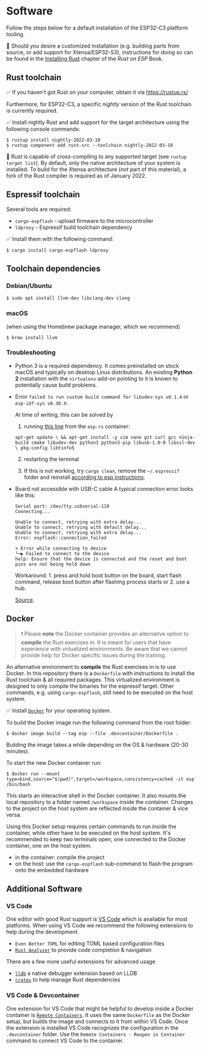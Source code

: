 # Software

Follow the steps below for a default installation of the ESP32-C3 platform tooling. 

🔎 Should you desire a customized installation (e.g. building parts from source, or add support for Xtensa/ESP32-S3), instructions for doing so can be found in the [Installing Rust](https://esp-rs.github.io/book/dependencies/installing-rust.html) chapter of the *Rust on ESP* Book. 

## Rust toolchain

✅ If you haven't got Rust on your computer, obtain it via <https://rustup.rs/>

Furthermore, for ESP32-C3, a specific *nightly* version of the Rust toolchain is currently required.

✅ Install nightly Rust and add support for the target architecture using the following console commands:

```console
$ rustup install nightly-2022-03-10
$ rustup component add rust-src --toolchain nightly-2022-03-10
```

🔎 Rust is capable of cross-compiling to any supported target (see `rustup target list`). By default, only the native architecture of your system is installed.
To build for the Xtensa architecture (*not* part of this material), a fork of the Rust compiler is required as of January 2022.

## Espressif toolchain

Several tools are required:
- `cargo-espflash` - upload firmware to the microcontroller
- `ldproxy` - Espressif build toolchain dependency

✅ Install them with the following command:

```console
$ cargo install cargo-espflash ldproxy
```

## Toolchain dependencies

### Debian/Ubuntu

```console
$ sudo apt install llvm-dev libclang-dev clang
```
### macOS

(when using the Homebrew package manager, which we recommend)
```console 
$ brew install llvm
```

### Troubleshooting

- Python 3 is a required dependency. It comes preinstalled on stock macOS and typically on desktop Linux distributions. An existing **Python 2** installation with the `virtualenv` add-on pointing to it is known to potentially cause build problems. 

- Error `failed to run custom build command for libudev-sys v0.1.4` or `esp-idf-sys v0.30.X`:

    At time of writing, this can be solved by 
    1. running [this line](https://github.com/esp-rs/rust-build/blob/f773036483333f3b4618d988f9a1eda051573cb2/support/esp-rs-rust/Containerfile#L13) from the `esp-rs` container:

    `apt-get update \
    && apt-get install -y vim nano git curl gcc ninja-build cmake libudev-dev python3 python3-pip libusb-1.0-0 libssl-dev \
    pkg-config libtinfo5`

    2. restarting the terminal

    3. If this is not working, try `cargo clean`, remove the `~/.espressif` folder and reinstall [according to esp instructions](
https://docs.espressif.com/projects/esp-idf/en/latest/esp32/get-started/linux-macos-setup.html).


- Board not accessible with USB-C cable
    A typical connection error looks like this:

    ```console
    Serial port: /dev/tty.usbserial-110
    Connecting...
    
    Unable to connect, retrying with extra delay...
    Unable to connect, retrying with default delay...
    Unable to connect, retrying with extra delay...
    Error: espflash::connection_failed
    
    × Error while connecting to device
    ╰─▶ Failed to connect to the device
    help: Ensure that the device is connected and the reset and boot pins are not being held down
    ```
    Workaround: 1. press and hold boot button on the board, start flash command, release boot button after flashing process starts or 2. use a hub.

    [Source](https://georgik.rocks/unable-to-flash-esp32-with-these-usb-c-cables/).
## Docker

> ❗️ Please **note** the Docker container provides an alternative option to **compile** the Rust exercises in.
> It is meant for users that have experience with virtualized environments.
> Be aware that we cannot provide help for Docker specific issues during the training.

An alternative environment to **compile** the Rust exercises in is to use Docker. In this repository there is a `Dockerfile`
with instructions to install the Rust toolchain & all required packages. This virtualized environment is designed
to only compile the binaries for the espressif target. Other commands, e.g. using `cargo-espflash`, still need to
be executed on the host system.

✅ Install [`Docker`](https://docs.docker.com/get-docker/) for your operating system.

To build the Docker image run the following command from the root folder:

```console
$ docker image build --tag esp --file .devcontainer/Dockerfile .
```

Building the image takes a while depending on the OS & hardware (20-30 minutes).

To start the new Docker container run:

```console
$ docker run --mount type=bind,source="$(pwd)",target=/workspace,consistency=cached -it esp /bin/bash
```

This starts an interactive shell in the Docker container. It also mounts the local repository to a folder
named `/workspace` inside the container. Changes to the project on the host system are reflected inside the container & vice versa.

Using this Docker setup requires certain commands to run inside the container, while other have to be executed on the host system.
It's recommended to keep two terminals open, one connected to the Docker container, one on the host system.

* in the container: compile the project
* on the host: use the `cargo-espflash` sub-command to flash the program onto the embedded hardware


## Additional Software

### VS Code

One editor with good Rust support is [VS Code](https://code.visualstudio.com/) which is available for most platforms.
When using VS Code we recommend the following extensions to help during the development.

* `Even Better TOML` for editing TOML based configuration files
* [`Rust Analyzer`](https://rust-analyzer.github.io/) to provide code completion & navigation

There are a few more useful extensions for advanced usage

* [`lldb`](https://github.com/vadimcn/vscode-lldb) a native debugger extension based on LLDB
* [`crates`](https://github.com/serayuzgur/crates) to help manage Rust dependencies

### VS Code & Devcontainer

One extension for VS Code that might be helpful to develop inside a Docker container is [`Remote Containers`](https://github.com/Microsoft/vscode-remote-release).
It uses the same `Dockerfile` as the Docker setup, but builds the image and connects to it from within VS Code.
Once the extension is installed VS Code recognizes the configuration in the `.devcontainer` folder. Use the `Remote Containers - Reopen in Container` command to connect VS Code to the container.
